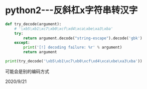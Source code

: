 # python2---反斜杠x字符串转汉字

```python
def try_decode(argument):
    # '\xb5\xb1\xc7\xb0\xcf\xd4\xca\xbe\xa3\xba'
    try:
        return argument.decode("string-escape").decode('gbk')
    except:
        print('[!] decoding failure: %r' % argument)
        return argument

print(try_decode('\xb5\xb1\xc7\xb0\xcf\xd4\xca\xbe\xa3\xba'))
```

可能会是别的编码方式  


2020/9/21  
